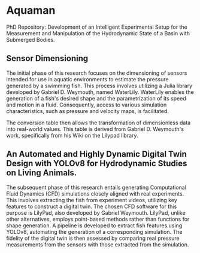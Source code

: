 # Aquaman
PhD Repository: Development of an Intelligent Experimental Setup for the Measurement and Manipulation of the Hydrodynamic State of a Basin with Submerged Bodies.

## Sensor Dimensioning
The initial phase of this research focuses on the dimensioning of sensors intended for use in aquatic environments to estimate the pressure generated by a swimming fish. This process involves utilizing a Julia library developed by Gabriel D. Weymouth, named WaterLily. WaterLily enables the generation of a fish's desired shape and the parametrization of its speed and motion in a fluid. Consequently, access to various simulation characteristics, such as pressure and velocity maps, is facilitated.

The conversion table then allows the transformation of dimensionless data into real-world values. This table is derived from Gabriel D. Weymouth's work, specifically from his Wiki on the Lilypad library.

## An Automated and Highly Dynamic Digital Twin Design with YOLOv8 for Hydrodynamic Studies on Living Animals.
The subsequent phase of this research entails generating Computational Fluid Dynamics (CFD) simulations closely aligned with real experiments. This involves extracting the fish from experiment videos, utilizing key features to construct a digital twin. The chosen CFD software for this purpose is LilyPad, also developed by Gabriel Weymouth. LilyPad, unlike other alternatives, employs point-based methods rather than functions for shape generation. A pipeline is developed to extract fish features using YOLOv8, automating the generation of a corresponding simulation. The fidelity of the digital twin is then assessed by comparing real pressure measurements from the sensors with those extracted from the simulation.
